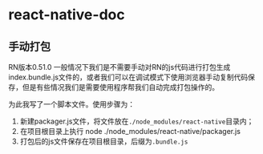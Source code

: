 # react-native-doc
## 手动打包
RN版本0.51.0
一般情况下我们是不需要手动对RN的js代码进行打包生成index.bundle.js文件的，或者我们可以在调试模式下使用浏览器手动复制代码保存，但是有些情况我们是需要使用程序帮我们自动完成打包操作的。

为此我写了一个脚本文件。使用步骤为：
1. 新建packager.js文件，将文件放在`./node_modules/react-native`目录内；
2. 在项目根目录上执行 node ./node_modules/react-native/packager.js
3. 打包后的js文件保存在项目根目录，后缀为`.bundle.js`
